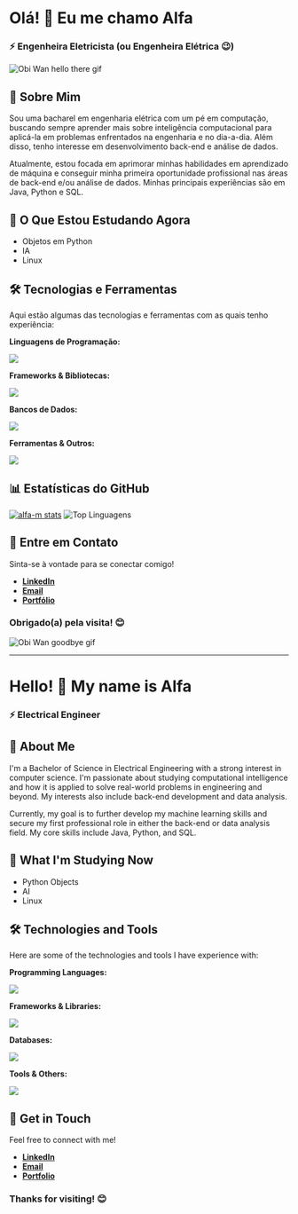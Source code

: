 # Olá! 👋 Eu me chamo Alfa

### ⚡ Engenheira Eletricista (ou Engenheira Elétrica 😉)
![Obi Wan hello there gif](https://media.giphy.com/media/xTiIzJSKB4l7xTouE8/giphy.gif)

## 🚀 Sobre Mim

Sou uma bacharel em engenharia elétrica com um pé em computação, buscando sempre aprender mais sobre inteligência computacional para aplicá-la em problemas enfrentados na engenharia e no dia-a-dia. Além disso, tenho interesse em desenvolvimento back-end e análise de dados.

Atualmente, estou focada em aprimorar minhas habilidades em aprendizado de máquina e conseguir minha primeira oportunidade profissional nas áreas de back-end e/ou análise de dados. Minhas principais experiências são em Java, Python e SQL.

## 🌱 O Que Estou Estudando Agora

  * Objetos em Python
  * IA
  * Linux

## 🛠️ Tecnologias e Ferramentas

Aqui estão algumas das tecnologias e ferramentas com as quais tenho experiência:

**Linguagens de Programação:**

[![](https://skillicons.dev/icons?i=py,java,r,js)](https://skillicons.dev)

**Frameworks & Bibliotecas:**

[![](https://skillicons.dev/icons?i=spring,vue)](https://skillicons.dev)

**Bancos de Dados:**

[![](https://skillicons.dev/icons?i=mysql,postgres)](https://skillicons.dev)

**Ferramentas & Outros:**

[![](https://skillicons.dev/icons?i=html,css,figma,ai,ps,git,github,vscode,aws,matlab,octave)](https://skillicons.dev)

## 📊 Estatísticas do GitHub

[![alfa-m stats](https://github-readme-stats.vercel.app/api?username=alfa-m&show_icons=true&theme=tokyonight)](https://github.com/alfa-m/github-readme-stats)
![Top Linguagens](https://github-readme-stats.vercel.app/api/top-langs/?username=alfa-m&theme=tokyonight&hide_progress=false&hide=jupyter%20notebook&layout=compact&langs_count=8)

## 💬 Entre em Contato

Sinta-se à vontade para se conectar comigo!

  * **[LinkedIn](https://www.linkedin.com/in/alfa-marine)**
  * **[Email](mailto:mailto:alfamarine.ferreira@gmail.com)**
  * **[Portfólio](https://alfa-m.github.io/portfolio/)**

### Obrigado(a) pela visita\! 😊
![Obi Wan goodbye gif](https://media1.tenor.com/m/X6QX46HNb_EAAAAC/star-wars-episode3.gif)

------------------------------------------------------------------------------------------------

# Hello! 👋 My name is Alfa

### ⚡ Electrical Engineer

## 🚀 About Me

I'm a Bachelor of Science in Electrical Engineering with a strong interest in computer science. I'm passionate about studying computational intelligence and how it is applied to solve real-world problems in engineering and beyond. My interests also include back-end development and data analysis.

Currently, my goal is to further develop my machine learning skills and secure my first professional role in either the back-end or data analysis field. My core skills include Java, Python, and SQL.

## 🌱 What I'm Studying Now

  * Python Objects
  * AI
  * Linux

## 🛠️ Technologies and Tools

Here are some of the technologies and tools I have experience with:

**Programming Languages:**

[![](https://skillicons.dev/icons?i=py,java,r,js)](https://skillicons.dev)

**Frameworks & Libraries:**

[![](https://skillicons.dev/icons?i=spring,vue)](https://skillicons.dev)

**Databases:**

[![](https://skillicons.dev/icons?i=mysql,postgres)](https://skillicons.dev)

**Tools & Others:**

[![](https://skillicons.dev/icons?i=html,css,figma,ai,ps,git,github,vscode,aws,matlab,octave)](https://skillicons.dev)

## 💬 Get in Touch

Feel free to connect with me\!

  * **[LinkedIn](https://www.linkedin.com/in/alfa-marine)**
  * **[Email](mailto:mailto:alfamarine.ferreira@gmail.com)**
  * **[Portfolio](https://alfa-m.github.io/portfolio/)**

### Thanks for visiting! 😊

